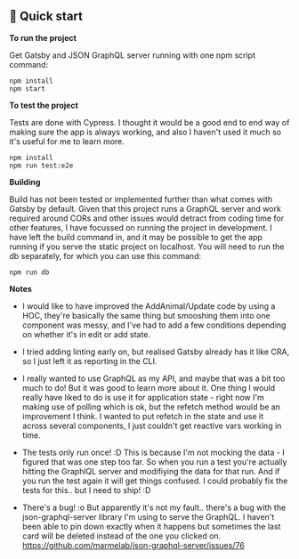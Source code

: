 ## 🚀 Quick start

**To run the project**

Get Gatsby and JSON GraphQL server running with one npm script command:

```shell
npm install
npm start
```

**To test the project**

Tests are done with Cypress. I thought it would be a good end to end way of making sure the app is always working, and also I haven't used it much so it's useful for me to learn more.

```shell
npm install
npm run test:e2e
```

**Building**

Build has not been tested or implemented further than what comes with Gatsby by default. Given that this project runs a GraphQL server and work required around CORs and other issues would detract from coding time for other features, I have focussed on running the project in development. I have left the build command in, and it may be possible to get the app running if you serve the static project on localhost. You will need to run the db separately, for which you can use this command:

```shell
npm run db
```

**Notes**

- I would like to have improved the AddAnimal/Update code by using a HOC, they're basically the same thing but smooshing them into one component was messy, and I've had to add a few conditions depending on whether it's in edit or add state.

- I tried adding linting early on, but realised Gatsby already has it like CRA, so I just left it as reporting in the CLI.

- I really wanted to use GraphQL as my API, and maybe that was a bit too much to do! But it was good to learn more about it. One thing I would really have liked to do is use it for application state - right now I'm making use of polling which is ok, but the refetch method would be an improvement I think. I wanted to put refetch in the state and use it across several components, I just couldn't get reactive vars working in time.

- The tests only run once! :D This is because I'm not mocking the data - I figured that was one step too far. So when you run a test you're actually hitting the GraphlQL server and modifiying the data for that run. And if you run the test again it will get things confused. I could probably fix the tests for this.. but I need to ship! :D

- There's a bug! :o But apparently it's not my fault.. there's a bug with the json-graphql-server library I'm using to serve the GraphQL.
  I haven't been able to pin down exactly when it happens but sometimes the last card will be deleted instead of the one you clicked on.
  https://github.com/marmelab/json-graphql-server/issues/76
